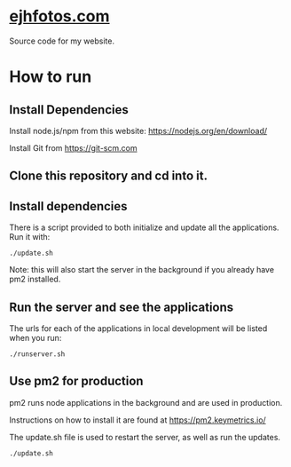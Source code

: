 # [ejhfotos.com](ejhfotos.com)

Source code for my website.

# How to run

## Install Dependencies

Install node.js/npm from this website: https://nodejs.org/en/download/

Install Git from https://git-scm.com

## Clone this repository and cd into it.

## Install dependencies

There is a script provided to both initialize and update all the applications. Run it with:

```console
./update.sh
```

Note: this will also start the server in the background if you already have pm2 installed.

## Run the server and see the applications 

The urls for each of the applications in local development will be listed when you run:

```console
./runserver.sh
```

## Use pm2 for production

pm2 runs node applications in the background and are used in production.

Instructions on how to install it are found at https://pm2.keymetrics.io/

The update.sh file is used to restart the server, as well as run the updates. 

```console
./update.sh
```
